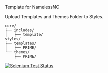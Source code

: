 Template for NamelessMC

Upload Templates and Themes Folder to Styles.
```
core/
├── includes/
│   ├── template/
styles/
├── templates/
│   ├── PRIME/
└── themes/
    ├── PRIME/
```

[![Selenium Test Status](http://i.imgur.com/dnus9Qz.jpg)](#)
